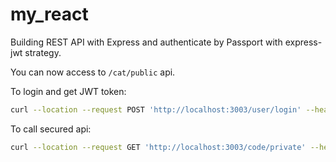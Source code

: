 # my_react
Building REST API with Express and authenticate by Passport with express-jwt strategy.

You can now access to `/cat/public` api.

To login and get JWT token:
```sh
curl --location --request POST 'http://localhost:3003/user/login' --header 'Content-Type: application/json' --data-raw '{"username": "codering", "password": "code"}'
```
To call secured api:
```sh
curl --location --request GET 'http://localhost:3003/code/private' --header 'Authorization: Bearer <jwt-token-from-login-api>'
``` 
